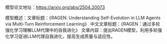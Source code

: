 模型论文地址：https://arxiv.org/abs/2504.20073

模型概述：文章标题：《RAGEN: Understanding Self-Evolution in LLM Agents via Multi-Turn Reinforcement Learning》
中文文章标题：《RAGEN：通过多轮强化学习理解LLM代理中的自我进化》
文章内容：提出RAGEN模型，利用多轮强化学习促进LLM代理自我进化，提高生成质量与适应性。
